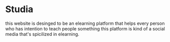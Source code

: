 # Studia
this website is desinged to be an elearning platform that helps every person who has intention to teach people something  this platform is kind of a social media that's spicilized in elearning.